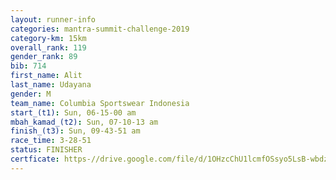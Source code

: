 ```yaml
---
layout: runner-info 
categories: mantra-summit-challenge-2019 
category-km: 15km 
overall_rank: 119
gender_rank: 89
bib: 714
first_name: Alit
last_name: Udayana
gender: M
team_name: Columbia Sportswear Indonesia
start_(t1): Sun, 06-15-00 am
mbah_kamad_(t2): Sun, 07-10-13 am
finish_(t3): Sun, 09-43-51 am
race_time: 3-28-51
status: FINISHER
certficate: https-//drive.google.com/file/d/1OHzcChU1lcmfOSsyo5LsB-wbdzlpwxkz/view?usp=sharing
---
```

